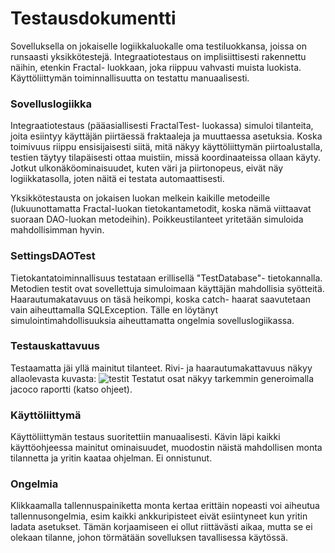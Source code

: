 # Testausdokumentti
Sovelluksella on jokaiselle logiikkaluokalle oma testiluokkansa, joissa on runsaasti yksikkötestejä. Integraatiotestaus on implisiittisesti rakennettu näihin, etenkin Fractal- luokkaan, joka riippuu vahvasti muista luokista. Käyttöliittymän toiminnallisuutta on testattu manuaalisesti.

### Sovelluslogiikka
Integraatiotestaus (pääasiallisesti FractalTest- luokassa) simuloi tilanteita, joita esiintyy käyttäjän piirtäessä fraktaaleja ja muuttaessa asetuksia. Koska toimivuus riippu ensisijaisesti siitä, mitä näkyy käyttöliittymän piirtoalustalla, testien täytyy tilapäisesti ottaa muistiin, missä koordinaateissa ollaan käyty. Jotkut ulkonäköominaisuudet, kuten väri ja piirtonopeus, eivät näy logiikkatasolla, joten näitä ei testata automaattisesti.

Yksikkötestausta on jokaisen luokan melkein kaikille metodeille (lukuunottamatta Fractal-luokan tietokantametodit, koska nämä viittaavat suoraan DAO-luokan metodeihin). Poikkeustilanteet yritetään simuloida mahdollisimman hyvin.

### SettingsDAOTest
Tietokantatoiminnallisuus testataan erillisellä "TestDatabase"- tietokannalla. Metodien testit ovat sovellettuja simuloimaan käyttäjän mahdollisia syötteitä. Haarautumakatavuus on täsä heikompi, koska catch- haarat saavutetaan vain aiheuttamalla SQLException. Tälle en löytänyt simulointimahdollisuuksia aiheuttamatta ongelmia sovelluslogiikassa.

### Testauskattavuus
Testaamatta jäi yllä mainitut tilanteet.
Rivi- ja haarautumakattavuus näkyy allaolevasta kuvasta:
![testit](https://github.com/ShapesAndNumbers/Chaos-Game-fractal-generator/blob/master/Documentation/testit.png?raw=true)
Testatut osat näkyy tarkemmin generoimalla jacoco raportti (katso ohjeet).

### Käyttöliittymä
Käyttöliittymän testaus suoritettiin manuaalisesti. Kävin läpi kaikki käyttöohjeessa mainitut ominaisuudet, muodostin näistä mahdollisen monta tilannetta ja yritin kaataa ohjelman. Ei onnistunut.

### Ongelmia
Klikkaamalla tallennuspainiketta monta kertaa erittäin nopeasti voi aiheutua tallennusongelmia, esim kaikki ankkuripisteet eivät esiintyneet kun yritin ladata asetukset. Tämän korjaamiseen ei ollut riittävästi aikaa, mutta se ei olekaan tilanne, johon törmätään sovelluksen tavallisessa käytössä.
